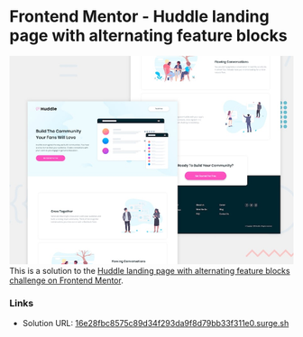 # Frontend Mentor - Huddle landing page with alternating feature blocks

![Design preview for the Huddle landing page with alternating feature blocks coding challenge](./design/desktop-preview.jpg)
This is a solution to the [Huddle landing page with alternating feature blocks challenge on Frontend Mentor](https://www.frontendmentor.io/challenges/huddle-landing-page-with-alternating-feature-blocks-5ca5f5981e82137ec91a5100).

### Links

- Solution URL: [16e28fbc8575c89d34f293da9f8d79bb33f311e0.surge.sh](https://16e28fbc8575c89d34f293da9f8d79bb33f311e0.surge.sh.com)
